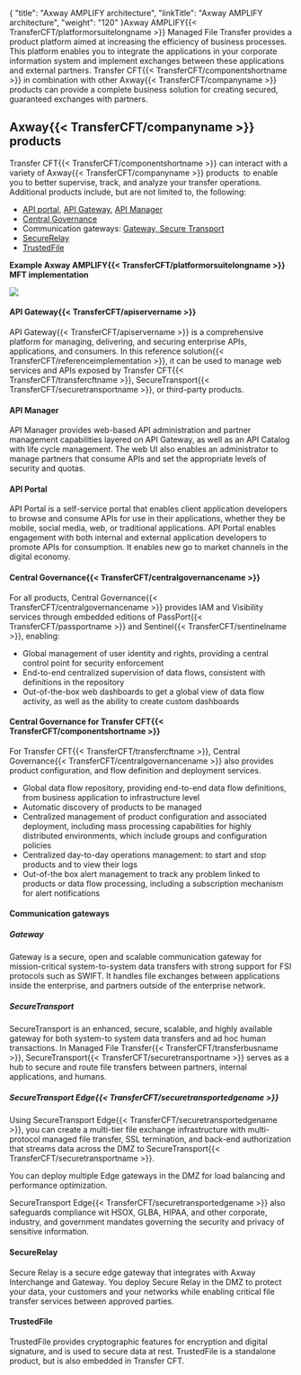 {
    "title": "Axway AMPLIFY architecture",
    "linkTitle": "Axway AMPLIFY architecture",
    "weight": "120"
}Axway AMPLIFY{{< TransferCFT/platformorsuitelongname  >}} Managed File Transfer provides a product platform aimed at increasing the
efficiency of business processes. This platform enables you to integrate
the applications in your corporate information system and implement exchanges
between these applications and external partners. Transfer CFT{{< TransferCFT/componentshortname  >}} in combination with other Axway{{< TransferCFT/companyname  >}} products can provide a complete business solution for creating secured, guaranteed
exchanges with partners.

## Axway{{< TransferCFT/companyname  >}} products

Transfer CFT{{< TransferCFT/componentshortname  >}} can interact with a variety of Axway{{< TransferCFT/companyname  >}} products
 to enable
you to better supervise, track, and analyze your transfer operations.
Additional products include, but are not limited to, the following:

- [API portal](#APIportal), [API Gateway](#APIgtw), [API Manager](#APImanager)
- [Central Governance](#Central_Governance)
- Communication gateways: [Gateway, Secure Transport](#Gateway)
- [SecureRelay](#SecureRelay)
- [TrustedFile](#TrustedFile)

********Example Axway AMPLIFY{{< TransferCFT/platformorsuitelongname  >}} MFT implementation********

****![](/Images/TransferCFT/tbus_products.png)****

<span id="APIgtw"></span>

#### API Gateway{{< TransferCFT/apiservername  >}}

API Gateway{{< TransferCFT/apiservername  >}} is a comprehensive platform for managing, delivering, and securing enterprise APIs, applications, and consumers. In this reference solution{{< TransferCFT/referenceimplementation  >}}, it can be used to manage web services and APIs exposed by Transfer CFT{{< TransferCFT/transfercftname  >}}, SecureTransport{{< TransferCFT/securetransportname  >}}, or third-party products.

<span id="APImanager"></span>

#### API Manager

API Manager provides web-based API administration and partner management capabilities layered on API Gateway, as well as an API Catalog with life cycle management. The web UI also enables an administrator to manage partners that consume APIs and set the appropriate levels of security and quotas.

<span id="APIportal"></span>

#### API Portal

API Portal is a self-service portal that enables client application developers to browse and consume APIs for use in their applications, whether they be mobile, social media, web, or traditional applications. API Portal enables engagement with both internal and external application developers to promote APIs for consumption. It enables new go to market channels in the digital economy.

#### Central Governance{{< TransferCFT/centralgovernancename  >}}

For all products, Central Governance{{< TransferCFT/centralgovernancename  >}} provides IAM and Visibility services through embedded editions of PassPort{{< TransferCFT/passportname  >}} and Sentinel{{< TransferCFT/sentinelname  >}}, enabling:

- Global management of user identity and rights, providing a central control point for security enforcement
- End-to-end centralized supervision of data flows, consistent with definitions in the repository
- Out-of-the-box web dashboards to get a global view of data flow activity, as well as the ability to create custom dashboards

<span id="Central_Governance"></span>

#### Central Governance for Transfer CFT{{< TransferCFT/componentshortname  >}}

For Transfer CFT{{< TransferCFT/transfercftname  >}}, Central Governance{{< TransferCFT/centralgovernancename  >}} also provides product configuration, and flow definition and deployment services.

- Global data flow repository, providing end-to-end data flow definitions, from business application to infrastructure level
- Automatic discovery of products to be managed
- Centralized management of product configuration and associated deployment, including mass processing capabilities for highly distributed environments, which include groups and configuration policies
- Centralized day-to-day operations management: to start and stop products and to view their logs
- Out-of-the box alert management to track any problem linked to products or data flow processing, including a subscription mechanism for alert notifications

<span id="Gateway"></span>

#### Communication gateways

##### Gateway

Gateway is a secure, open and scalable communication gateway for mission-critical system-to-system data transfers with strong support for FSI protocols such as SWIFT. It handles
file exchanges between applications inside the enterprise, and partners
outside of the enterprise network.

##### SecureTransport

SecureTransport is an enhanced, secure, scalable, and highly available gateway for both system-to system data transfers and ad hoc human transactions. In Managed File Transfer{{< TransferCFT/transferbusname  >}}, SecureTransport{{< TransferCFT/securetransportname  >}} serves as a hub to secure and route file transfers between partners, internal applications, and humans.

##### SecureTransport Edge{{< TransferCFT/securetransportedgename  >}}

Using SecureTransport Edge{{< TransferCFT/securetransportedgename  >}}, you can create a multi-tier file exchange infrastructure with multi-protocol managed file transfer, SSL termination, and back-end authorization that streams data across the DMZ to SecureTransport{{< TransferCFT/securetransportname  >}}.

You can deploy multiple Edge gateways in the DMZ for load balancing and performance optimization.

SecureTransport Edge{{< TransferCFT/securetransportedgename  >}} also safeguards compliance wit HSOX, GLBA, HIPAA, and other corporate, industry, and government mandates governing the security and privacy of sensitive information.

<span id="SecureRelay"></span>

#### SecureRelay

Secure Relay is a secure edge gateway that integrates with Axway Interchange and Gateway. You deploy Secure Relay in the DMZ to protect your data, your customers and your networks while enabling critical file transfer services between approved parties.

<span id="TrustedFile"></span>

#### TrustedFile

TrustedFile provides cryptographic features for encryption and digital signature, and is used to secure data at rest. TrustedFile is a standalone product, but is also embedded in Transfer CFT.
